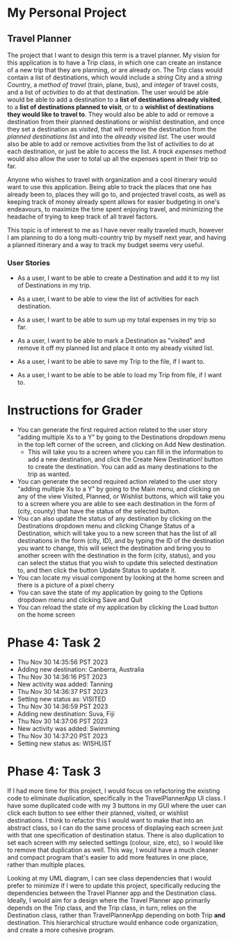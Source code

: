 # My Personal Project
## Travel Planner

The project that I want to design this term is a travel planner. My vision for 
this application is to have a Trip class, in which one can create an instance of
a new trip that they are planning, or are already on. The Trip class would contain
a list of destinations, which would include a *string* City and a *string* Country, a 
*method of travel* (train, plane, bus), and *integer* of 
travel costs, and a list of *activities* to do at that destination. The user would be able would 
be able to add a destination to a **list of destinations already visited**, 
to a **list of destinations planned to visit**,
or to a **wishlist of destinations they would like to travel to**. They would also be
able to add or remove a destination from their planned destinations or wishlist
destination, and once they set a destination as *visited*, that will remove
the destination from the *planned destinations list* and into the *already 
visited list*. The user would also be able to add or remove activities from the list of
activities to do at each destination, or just be able to access the list. A *track expenses*
method would also allow the user to total up all the expenses spent in their trip so far.

Anyone who wishes to travel with organization and a cool itinerary would 
want to use this application. Being able to track the places that one has
already been to, places they will go to, and projected travel costs, as well
as keeping track of money already spent allows for easier budgeting in 
one's endeavours, to maximize the time spent enjoying travel, and minimizing
the headache of trying to keep track of all travel factors.

This topic is of interest to me as I have never really traveled much, 
however I am planning to do a long multi-country trip by myself next year,
and having a planned itinerary and a way to track my budget seems very
useful.


### User Stories 
- As a user, I want to be able to create a Destination and add it to 
my list of Destinations in my trip.
- As a user, I want to be able to view the list of activities for each destination.
- As a user, I want to be able to sum up my total expenses in my trip so far.
- As a user, I want to be able to mark a Destination as "visited" and remove it
off my planned list and place it onto my already visited list.

- As a user, I want to be able to save my Trip to the file, if I want to.
- As a user, I want to be able to be able to load my Trip from file, if I want to.

# Instructions for Grader

- You can generate the first required action related to the user story "adding multiple Xs to a Y" by going to the 
Destinations dropdown menu in the top left corner of the screen, and clicking on Add New destination.
  - This will take you to a screen where you can fill in the information to add a new destination, and click the
  Create New Destination! button to create the destination. You can add as many destinations to the trip as wanted.
- You can generate the second required action related to the user story "adding multiple Xs to a Y" by going to the 
Main menu, and clicking on any of the view Visited, Planned, or Wishlist buttons, which will take you to a screen
where you are able to see each destination in the form of (city, county) that have the status of the selected button.
- You can also update the status of any destination by clicking on the Destinations dropdown menu and clicking
Change Status of a Destination, which will take you to a new screen that has the list of all destinations in the form
(city, ID), and by typing the ID of the destination you want to change, this will select the destination and bring you
to another screen with the destination in the form (city, status), and you can select the status that you wish to 
update this selected destination to, and then click the button Update Status to update it.
- You can locate my visual component by looking at the home screen and there is a picture of a pixel cherry
- You can save the state of my application by going to the Options dropdown menu and clicking Save and Quit
- You can reload the state of my application by clicking the Load button on the home screen 

# Phase 4: Task 2
- Thu Nov 30 14:35:56 PST 2023
- Adding new destination: Canberra, Australia
- Thu Nov 30 14:36:16 PST 2023
- New activity was added: Tanning
- Thu Nov 30 14:36:37 PST 2023
- Setting new status as: VISITED
- Thu Nov 30 14:36:59 PST 2023
- Adding new destination: Suva, Fiji
- Thu Nov 30 14:37:06 PST 2023
- New activity was added: Swimming
- Thu Nov 30 14:37:20 PST 2023
- Setting new status as: WISHLIST

# Phase 4: Task 3
If I had more time for this project, I would focus on refactoring the existing code to eliminate duplication,
specifically in the TravelPlannerApp UI class. I have some duplicated code with my 3 buttons in my GUI where the
user can click each button to see either their planned, visited, or wishlist destinations. I think to refactor this
I would want to make that into an abstract class, so I can do the same process of displaying each screen just with
that one specification of destination status. There is also duplication to set each screen with my selected settings
(colour, size, etc), so I would like to remove that duplication as well. This way, I would have a much cleaner and
compact program that's easier to add more features in one place, rather than multiple places.

Looking at my UML diagram, I can see class dependencies that i would prefer to minimize if I were to update this 
project, specifically reducing the dependencies between the Travel Planner app and the Destination class. Ideally,
I would aim for a design where the Travel Planner app primarily depends on the Trip class, and the Trip class,
in turn, relies on the Destination class, rather than TravelPlannerApp depending on both Trip **and** destination.
This hierarchical structure would enhance code organization, and create a more cohesive program.
